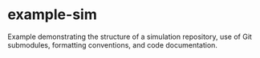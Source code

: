 example-sim
===========

Example demonstrating the structure of a simulation repository,
use of Git submodules, formatting conventions, and code documentation.
